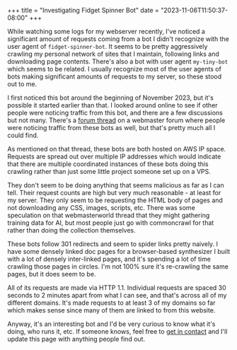 +++
title = "Investigating Fidget Spinner Bot"
date = "2023-11-06T11:50:37-08:00"
+++

While watching some logs for my webserver recently, I've noticed a significant amount of requests coming from a bot I didn't recognize with the user agent of `fidget-spinner-bot`. It seems to be pretty aggressively crawling my personal network of sites that I maintain, following links and downloading page contents. There's also a bot with user agent `my-tiny-bot` which seems to be related. I usually recognize most of the user agents of bots making significant amounts of requests to my server, so these stood out to me.

I first noticed this bot around the beginning of November 2023, but it's possible it started earlier than that. I looked around online to see if other people were noticing traffic from this bot, and there are a few discussions but not many. There's a [forum thread](https://www.webmasterworld.com/search_engine_spiders/5096715.htm) on a webmaster forum where people were noticing traffic from these bots as well, but that's pretty much all I could find.

As mentioned on that thread, these bots are both hosted on AWS IP space. Requests are spread out over multiple IP addresses which would indicate that there are multiple coordinated instances of these bots doing this crawling rather than just some little project someone set up on a VPS.

They don't seem to be doing anything that seems malicious as far as I can tell. Their request counts are high but very much reasonable - at least for my server. They only seem to be requesting the HTML body of pages and not downloading any CSS, images, scripts, etc. There was some speculation on that webmasterworld thread that they might gathering training data for AI, but most people just go with commoncrawl for that rather than doing the collection themselves.

These bots follow 301 redirects and seem to spider links pretty naively. I have some densely linked doc pages for a browser-based synthesizer I built with a lot of densely inter-linked pages, and it's spending a lot of time crawling those pages in circles. I'm not 100% sure it's re-crawling the same pages, but it does seem to be.

All of its requests are made via HTTP 1.1. Individual requests are spaced 30 seconds to 2 minutes apart from what I can see, and that's across all of my different domains. It's made requests to at least 3 of my domains so far which makes sense since many of them are linked to from this website.

Anyway, it's an interesting bot and I'd be very curious to know what it's doing, who runs it, etc. If someone knows, feel free to [get in contact](https://cprimozic.net/contact/) and I'll update this page with anything people find out.
